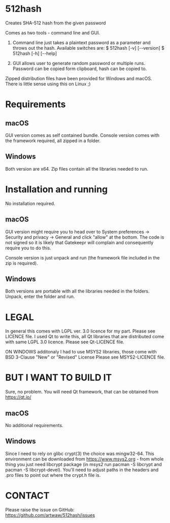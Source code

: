 # 512hash
Creates SHA-512 hash from the given password

Comes as two tools - command line and GUI.

1) Command line just takes a plaintext password as a parameter and throws out the hash.
Available switches are:
$ 512hash [-v] [--version]
$ 512hash [-h] [--help]

2) GUI allows user to generate random password or multiple runs.
Password can be copied form clipboard, hash can be copied to.

Zipped distribution files have been provided for Windows and macOS.
There is little sense using this on Linux ;)

# Requirements

## macOS

GUI version comes as self contained bundle.
Console version comes with the framework required, all zipped in a folder.

## Windows

Both version are x64. Zip files contain all the libraries needed to run.

# Installation and running

No installation required.

## macOS

GUI version might require you to head over to System preferences -> Security and privacy ->
General and click "allow" at the bottom. The code is not signed so it is likely that 
Gatekeepr will complain and consequently require you to do this.

Console version is just unpack and run (the framework file included in the zip is required).

## Windows

Both versions are portable with all the libraries needed in the folders. Unpack, enter the folder
and run.

# LEGAL

In general this comes with LGPL ver. 3.0 licence for my part. Please see LICENCE file.
I used Qt to write this, all Qt libraries that are distributed come with same LGPL 3.0 licence.
Please see Qt-LICENCE file.

ON WINDOWS additonaly I had to use MSYS2 libraries, those come with BSD 3-Clause "New" or "Revised" License
Please see MSYS2-LICENCE file.

# BUT I WANT TO BUILD IT

Sure, no problem. You will need Qt framework, that can be obtained from https://qt.io/

## macOS

No additional requirements.

## Windows

Since I need to rely on glibc crypt(3) the choice was mingw32-64. This environment can be downloaded from
https://www.msys2.org - from whole thing you just need libcrypt package (in msys2 run pacman -S libcrypt and
pacman -S libcrypt-devel). You'll need to adjust paths in the headers and .pro files to point out where the crypt.h file is.

# CONTACT

Please raise the issue on GitHub: https://github.com/artwaw/512hash/issues

